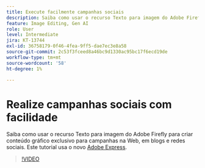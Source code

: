 ```yaml
---
title: Execute facilmente campanhas sociais
description: Saiba como usar o recurso Texto para imagem do Adobe Firefly para criar conteúdo gráfico exclusivo para campanhas na Web, em blogs e em redes sociais
feature: Image Editing, Gen AI
role: User
level: Intermediate
jira: KT-13744
exl-id: 36758179-0f46-4fea-9ff5-dae7ec3e8a58
source-git-commit: 2c53f3fceed8a46bc9d1330ac95bc17f6ecd19de
workflow-type: tm+mt
source-wordcount: '58'
ht-degree: 1%

---
```


# Realize campanhas sociais com facilidade

Saiba como usar o recurso Texto para imagem do Adobe Firefly para criar conteúdo gráfico exclusivo para campanhas na Web, em blogs e redes sociais. Este tutorial usa o novo [Adobe Express](https://www.adobe.com/express/).

>[!VIDEO](https://video.tv.adobe.com/v/3441368?quality=12&learn=on&hidetitle=true&captions=por_br)
